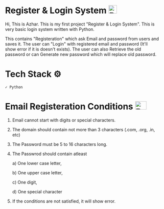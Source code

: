 # Register & Login System <img src="https://upload.wikimedia.org/wikipedia/commons/thumb/c/c3/Python-logo-notext.svg/2048px-Python-logo-notext.svg.png" alt="Python" width="27" height="27"/>

Hi, This is Azhar. 
This is my first project "Register & Login System".
This is very basic login system written with Python.

This contains "Registeration" which ask Email and password from users and saves it.
The user can "Login" with registered email and password (It'll show error if it is doesn't exists).
The user can also Retrieve the old password or can Generate new password which will replace old password.

# Tech Stack ⚙️

    ✓ Python

# Email Registeration Conditions <img src="https://www.freepnglogos.com/uploads/gmail-email-logo-png-16.png" alt="Python" width="37" height="27"/>
1. Email cannot start with digits or special characters.
2. The domain should contain not more than 3 characters (.com, .org, .in, etc)
3. The Password must be 5 to 16 characters long.
4. The Passwrod should contain atleast 

    a) One lower case letter,
    
    b) One upper case letter,
    
    c) One digit,
    
    d) One special character
    
 5. If the conditions are not satisfied, it will show error.
